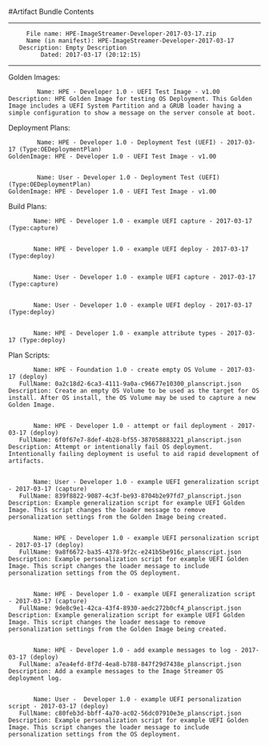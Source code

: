 #Artifact Bundle Contents

--------------------------------------------------------------------------------
         File name: HPE-ImageStreamer-Developer-2017-03-17.zip
         Name (in manifest): HPE-ImageStreamer-Developer-2017-03-17
       Description: Empty Description
             Dated: 2017-03-17 (20:12:15)
--------------------------------------------------------------------------------

Golden Images:

	        Name: HPE - Developer 1.0 - UEFI Test Image - v1.00
	Description: HPE Golden Image for testing OS Deployment. This Golden Image includes a UEFI System Partition and a GRUB loader having a simple configuration to show a message on the server console at boot.



Deployment Plans:

	        Name: HPE - Developer 1.0 - Deployment Test (UEFI) - 2017-03-17 (Type:OEDeploymentPlan)
	GoldenImage: HPE - Developer 1.0 - UEFI Test Image - v1.00


	        Name: User - Developer 1.0 - Deployment Test (UEFI) (Type:OEDeploymentPlan)
	GoldenImage: HPE - Developer 1.0 - UEFI Test Image - v1.00



Build Plans:

	       Name: HPE - Developer 1.0 - example UEFI capture - 2017-03-17 (Type:capture)


	       Name: HPE - Developer 1.0 - example UEFI deploy - 2017-03-17 (Type:deploy)


	       Name: User - Developer 1.0 - example UEFI capture - 2017-03-17 (Type:capture)


	       Name: User - Developer 1.0 - example UEFI deploy - 2017-03-17 (Type:deploy)


	       Name: HPE - Developer 1.0 - example attribute types - 2017-03-17 (Type:deploy)



Plan Scripts:

	       Name: HPE - Foundation 1.0 - create empty OS Volume - 2017-03-17 (deploy)
	   FullName: 0a2c18d2-6ca3-4111-9a0a-c96677e10300_planscript.json
	Description: Create an empty OS Volume to be used as the target for OS install. After OS install, the OS Volume may be used to capture a new Golden Image.


	       Name: HPE - Developer 1.0 - attempt or fail deployment - 2017-03-17 (deploy)
	   FullName: 6f0f67e7-8def-4b28-bf55-387058883221_planscript.json
	Description: Attempt or intentionally fail OS deployment. Intentionally failing deployment is useful to aid rapid development of artifacts.


	       Name: User - Developer 1.0 - example UEFI generalization script - 2017-03-17 (capture)
	   FullName: 839f8822-9087-4c3f-be93-8704b2e97fd7_planscript.json
	Description: Example generalization script for example UEFI Golden Image. This script changes the loader message to remove personalization settings from the Golden Image being created.


	       Name: HPE - Developer 1.0 - example UEFI personalization script - 2017-03-17 (deploy)
	   FullName: 9a8f6672-ba35-4378-9f2c-e241b5be916c_planscript.json
	Description: Example personalization script for example UEFI Golden Image. This script changes the loader message to include personalization settings from the OS deployment.


	       Name: HPE - Developer 1.0 - example UEFI generalization script - 2017-03-17 (capture)
	   FullName: 9de8c9e1-42ca-43f4-8930-aedc272b0cf4_planscript.json
	Description: Example generalization script for example UEFI Golden Image. This script changes the loader message to remove personalization settings from the Golden Image being created.


	       Name: HPE - Developer 1.0 - add example messages to log - 2017-03-17 (deploy)
	   FullName: a7ea4efd-8f7d-4ea8-b788-847f29d7438e_planscript.json
	Description: Add a example messages to the Image Streamer OS deployment log.


	       Name: User -  Developer 1.0 - example UEFI personalization script - 2017-03-17 (deploy)
	   FullName: c80feb3d-bbff-4a70-ac02-56dc07910e3e_planscript.json
	Description: Example personalization script for example UEFI Golden Image. This script changes the loader message to include personalization settings from the OS deployment.




